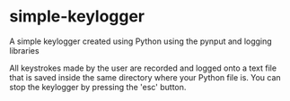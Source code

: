 # simple-keylogger
A simple keylogger created using Python using the pynput and logging libraries

All keystrokes made by the user are recorded and logged onto a text file that is saved inside the same directory where your Python file is. You can stop the keylogger by pressing the 'esc' button.
